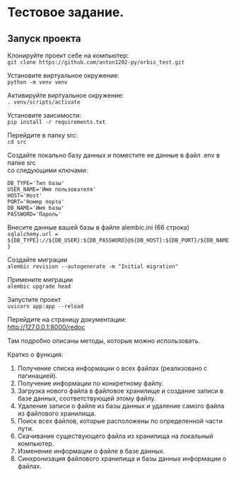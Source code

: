 # Тестовое задание.  

## Запуск проекта  

Клонируйте проект себе на компьютер:  
`git clone https://github.com/anton1202-py/orbis_test.git`

Установите виртуальное окружение:  
`python -m venv venv`

Активируйте виртуальное окружение:  
`. venv/scripts/activate`

Установите заисимости:  
`pip install -r requirements.txt`

Перейдите в папку src:  
`cd src`

Создайте локально базу данных и поместите ее данные в файл .env в папке src  
со следующими ключами:  
```
DB_TYPE='Тип базы'
USER_NAME='Имя пользователя'
HOST='Host'
PORT='Номер порта'
DB_NAME='Имя базы'
PASSWORD='Пароль'
```

Внесите данные вашей базы в файле alembic.ini (66 строка)  
`sqlalchemy.url = ${DB_TYPE}://${DB_USER}:${DB_PASSWORD}@${DB_HOST}:${DB_PORT}/${DB_NAME}`

Создайте миграции  
`alembic revision --autogenerate -m "Initial migration"`

Примените миграции  
`alembic upgrade head`

Запустите проект  
`uvicorn app:app --reload`

Перейдите на страницу документации:  
http://127.0.0.1:8000/redoc

Там подробно описаны методы, которые можно использовать.  

Кратко о функция:  
1. Получение списка информации о всех файлах (реализовано с пагинацией).  
2. Получение информации по конкретному файлу.  
3. Загрузка нового файла в файловое хранилище и создание записи в базе данных,
   соответствующей этому файлу.  
4. Удаление записи о файле из базы данных и удаление самого файла из файлового
   хранилища.  
5. Поиск всех файлов, которые расположены по определенной части пути.  
6. Скачивание существующего файла из хранилища на локальный компьютер.  
7. Изменение информации о файле в базе данных.  
8. Синхронизация файлового хранилища и базы данных информации о файлах.  